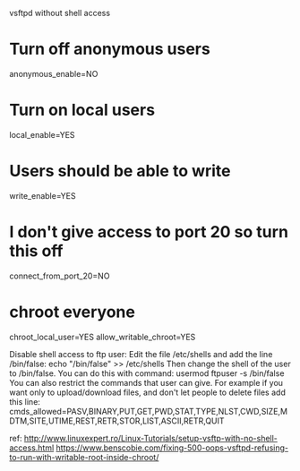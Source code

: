 vsftpd without shell access

# Turn off anonymous users
anonymous_enable=NO
# Turn on local users
local_enable=YES
# Users should be able to write
write_enable=YES
# I don't give access to port 20 so turn this off 
connect_from_port_20=NO
# chroot everyone
chroot_local_user=YES
allow_writable_chroot=YES 

Disable shell access to ftp user:
Edit the file /etc/shells and add the line /bin/false:
echo "/bin/false" >> /etc/shells
Then change the shell of the user to /bin/false.
You can do this with command:
usermod ftpuser -s /bin/false
You can also restrict the commands that user can give. For example if you want only to upload/download files, and don't let people to delete files add this line:
cmds_allowed=PASV,BINARY,PUT,GET,PWD,STAT,TYPE,NLST,CWD,SIZE,MDTM,SITE,UTIME,REST,RETR,STOR,LIST,ASCII,RETR,QUIT

ref:
http://www.linuxexpert.ro/Linux-Tutorials/setup-vsftp-with-no-shell-access.html
https://www.benscobie.com/fixing-500-oops-vsftpd-refusing-to-run-with-writable-root-inside-chroot/

